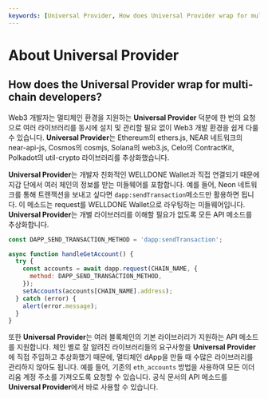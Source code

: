 ```yaml
---
keywords: [Universal Provider, How does Universal Provider wrap for multi-chain developers?]
---
```


# About Universal Provider

## How does the Universal Provider wrap for multi-chain developers?

Web3 개발자는 멀티체인 환경을 지원하는 **Universal Provider** 덕분에 한 번의 요청으로 여러 라이브러리를 동시에 설치 및 관리할 필요 없이 Web3 개발 환경을 쉽게 다룰 수 있습니다. **Universal Provider**는 Ethereum의 ethers.js, NEAR 네트워크의 near-api-js, Cosmos의 cosmjs, Solana의 web3.js, Celo의 ContractKit, Polkadot의 util-crypto 라이브러리를 추상화했습니다.

**Universal Provider**는 개발자 친화적인 WELLDONE Wallet과 직접 연결되기 때문에 지갑 단에서 여러 체인의 정보를 받는 미들웨어를 포함합니다. 예를 들어, Neon 네트워크를 통해 트랜잭션을 보내고 싶다면 `dapp:sendTransaction`메소드만 활용하면 됩니다. 이 메소드는 request를 WELLDONE Wallet으로 라우팅하는 미들웨어입니다. **Universal Provider**는 개별 라이브러리를 이해할 필요가 없도록 모든 API 메소드를 추상화합니다.

```javascript
const DAPP_SEND_TRANSACTION_METHOD = 'dapp:sendTransaction';

async function handleGetAccount() {
  try {
    const accounts = await dapp.request(CHAIN_NAME, {
      method: DAPP_SEND_TRANSACTION_METHOD,
    });
    setAccounts(accounts[CHAIN_NAME].address);
  } catch (error) {
    alert(error.message);
  }
}
```

또한 **Universal Provider**는 여러 블록체인의 기본 라이브러리가 지원하는 API 메소드를 지원합니다. 체인 별로 잘 알려진 라이브러리들의 요구사항을 **Universal Provider**에 직접 주입하고 추상화했기 때문에, 멀티체인 dApp을 만들 때 수많은 라이브러리를 관리하지 않아도 됩니다. 예를 들어, 기존의 `eth_accounts` 방법을 사용하여 모든 이더리움 계정 주소를 가져오도록 요청할 수 있습니다. 공식 문서의 API 메소드를 **Universal Provider**에서 바로 사용할 수 있습니다.
